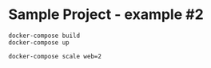 # Sample Project - example #2

    docker-compose build
    docker-compose up

    docker-compose scale web=2
